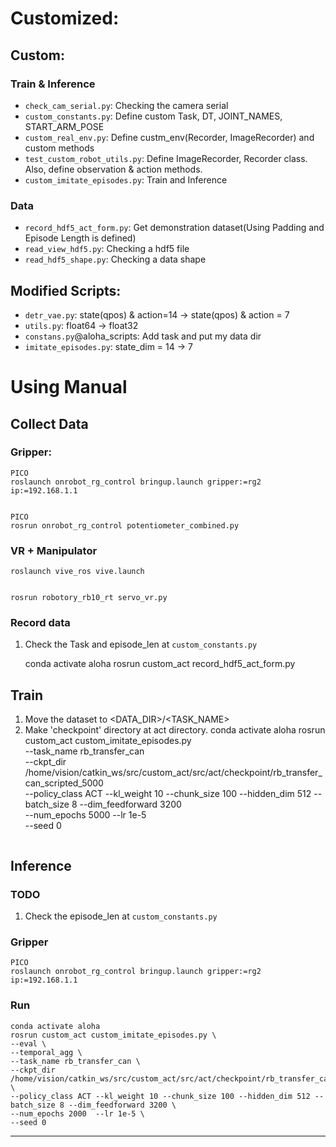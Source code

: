 # Customized:
## Custom:
### Train & Inference
- ``check_cam_serial.py``: Checking the camera serial
- ``custom_constants.py``: Define custom Task, DT, JOINT_NAMES, START_ARM_POSE
- ``custom_real_env.py``: Define custm_env(Recorder, ImageRecorder) and custom methods
- ``test_custom_robot_utils.py``: Define ImageRecorder, Recorder class. Also, define observation & action methods.
- `custom_imitate_episodes.py`: Train and Inference
### Data
- ``record_hdf5_act_form.py``: Get demonstration dataset(Using Padding and Episode Length is defined)
- ``read_view_hdf5.py``: Checking a hdf5 file
- ``read_hdf5_shape.py``: Checking a data shape

## Modified Scripts:
- ``detr_vae.py``: state(qpos) & action=14 -> state(qpos) & action = 7
- ``utils.py``: float64 -> float32
- ``constans.py``@aloha_scripts: Add task and put my data dir
- ``imitate_episodes.py``: state_dim = 14 -> 7

# Using Manual
## Collect Data
### Gripper: 
    PICO
    roslaunch onrobot_rg_control bringup.launch gripper:=rg2 ip:=192.168.1.1


    PICO
    rosrun onrobot_rg_control potentiometer_combined.py
### VR + Manipulator 
    roslaunch vive_ros vive.launch


    rosrun robotory_rb10_rt servo_vr.py
### Record data
1. Check the Task and episode_len at ``custom_constants.py``


    conda activate aloha
    rosrun custom_act record_hdf5_act_form.py

## Train
1. Move the dataset to <DATA_DIR>/<TASK_NAME>
2. Make 'checkpoint' directory at act directory.
    conda activate aloha
    rosrun custom_act custom_imitate_episodes.py \
    --task_name rb_transfer_can \
    --ckpt_dir /home/vision/catkin_ws/src/custom_act/src/act/checkpoint/rb_transfer_can_scripted_5000 \
    --policy_class ACT --kl_weight 10 --chunk_size 100 --hidden_dim 512 --batch_size 8 --dim_feedforward 3200 \
    --num_epochs 5000  --lr 1e-5 \
    --seed 0
    ```

## Inference
### TODO
1. Check the episode_len at ``custom_constants.py``

### Gripper
    PICO
    roslaunch onrobot_rg_control bringup.launch gripper:=rg2 ip:=192.168.1.1

### Run
    conda activate aloha
    rosrun custom_act custom_imitate_episodes.py \
    --eval \
    --temporal_agg \
    --task_name rb_transfer_can \
    --ckpt_dir /home/vision/catkin_ws/src/custom_act/src/act/checkpoint/rb_transfer_can_scripted \
    --policy_class ACT --kl_weight 10 --chunk_size 100 --hidden_dim 512 --batch_size 8 --dim_feedforward 3200 \
    --num_epochs 2000  --lr 1e-5 \
    --seed 0

---